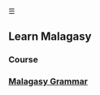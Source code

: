 <div class="bg_nrn"></div>
<div class="navbar"><a class="openbtn" onclick="openNav()">&#9776;</a></div>

<main>


## Learn Malagasy 
### Course
### [Malagasy Grammar](../nosy_malagasy/grammar.html)

</main>

<script>
let anchor= document.createElement('a');
anchor.href="javascript:closeNav()"; //void(0)"; //anchor[0].onclick = closeNav();
anchor.className = "closebtn";  
anchor.innerHTML="&times;";
document.getElementById("TOC").prepend(anchor);

/* Set the width of the sidebar to 250px and the left margin of the page content to 250px */
function openNav() {
  document.getElementById("TOC").style.width = "60%";
  document.getElementsByTagName("MAIN").style.marginLeft = "250px";
}

/* Set the width of the sidebar to 0 and the left margin of the page content to 0 */
function closeNav() {
  document.getElementById("TOC").style.width = "0%";
  document.getElementsByTagName("MAIN").style.marginLeft = "0px";
}

let navCrumbs= document.createElement('div');
navCrumbs.className = "hover-nav";
navCrumbs.innerHTML = `
<div class="hover-nav">
<ul>
<li><a href="../../index.html">⇦ home</a></li>
<li><a href="./index.html">rindra</a></li>
</ul>
</div>`;
document.getElementById("TOC").prepend(navCrumbs); 
</script>
